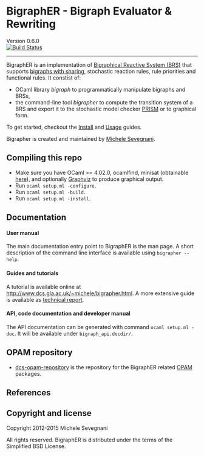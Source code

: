 # BigraphER - Bigraph Evaluator & Rewriting #

Version 0.6.0   
[![Build Status](https://api.shippable.com/projects/540f670b21c97efdb898a046/badge?branchName=master)](https://app.shippable.com/projects/540f670b21c97efdb898a046/builds/latest)

----------------------------------------------------------------------------

BigraphER is an implementation of [Bigraphical Reactive System
(BRS)][milner] that supports [bigraphs with sharing][share], stochastic reaction rules, rule
priorities and functional rules. It constist of:

*  OCaml library *bigraph* to programmatically manipulate bigraphs and BRSs, 
*  the command-line tool *bigrapher* to compute the transition system of a BRS and export
   it to the stochastic model checker [PRISM](http://www.prismmodelchecker.org/) or to
   graphical form.

To get started, checkout the [Install](http://install) and [Usage](http://usage) guides.

Bigrapher is created and maintained by [Michele Sevegnani](http://www.dcs.gla.ac.uk/~michele).

## Compiling this repo

* Make sure you have OCaml >= 4.02.0, ocamlfind, minisat (obtainable
  [here](http://www.dcs.gla.ac.uk/~michele/camlminisat.html)), and optionally
  [Graphviz](http://www.graphviz.org/) to produce graphical output.
* Run `ocaml setup.ml -configure`.
* Run `ocaml setup.ml -build`.
* Run `ocaml setup.ml -install`.
	    
## Documentation

#### User manual

The main documentation entry point to BigraphER is the man page.
A short description of the command line interface is available using `bigrapher --help`.

#### Guides and tutorials

A tutorial is available online at <http://www.dcs.gla.ac.uk/~michele/bigrapher.html>.
A more extensive guide is available as [technical report][tech].

#### API, code documentation and developer manual

The API documentation can be generated with command `ocaml setup.ml -doc`. It will be
available under `bigraph_api.docdir/`.

## OPAM repository

- [dcs-opam-repository](http://www.dcs.gla.ac.uk/~michele/dcs-opam-repository/) is the
  repository for the BigraphER related [OPAM](http://opam.ocaml.org/) packages.
  
## References

[milner]: http://milner "Milner book"
[share]: http://tcs "Bigraphs with sharing"
[tech]: http://tech "BigraphER: for bigraphs"

## Copyright and license

Copyright 2012-2015 Michele Sevegnani

All rights reserved. BigraphER is distributed under the terms of the Simplified BSD License.
